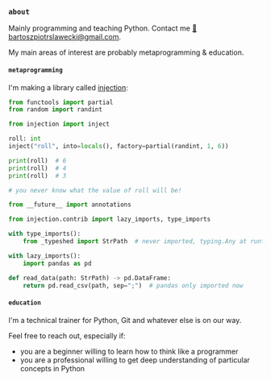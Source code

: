 ### `about`
Mainly programming and teaching Python. Contact me [📧 bartoszpiotrslawecki@gmail.com](mailto://bartoszpiotrslawecki@gmail.com).

My main areas of interest are probably metaprogramming & education.

#### `metaprogramming`
I'm making a library called [injection](https://github.com/bswck/injection):

```py
from functools import partial
from random import randint

from injection import inject

roll: int
inject("roll", into=locals(), factory=partial(randint, 1, 6))

print(roll)  # 6
print(roll)  # 4
print(roll)  # 3

# you never know what the value of roll will be!
```

```py
from __future__ import annotations

from injection.contrib import lazy_imports, type_imports

with type_imports():
    from _typeshed import StrPath  # never imported, typing.Any at runtime

with lazy_imports():
    import pandas as pd

def read_data(path: StrPath) -> pd.DataFrame:
    return pd.read_csv(path, sep=";")  # pandas only imported now
```

#### `education`
I'm a technical trainer for Python, Git and whatever else is on our way.

Feel free to reach out, especially if:
- you are a beginner willing to learn how to think like a programmer
- you are a professional willing to get deep understanding of particular concepts in Python


